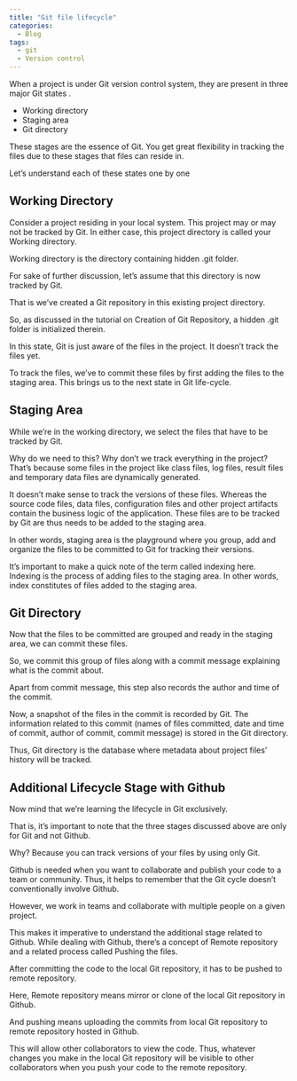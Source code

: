 ```yaml
---
title: "Git file lifecycle"
categories:
  - Blog
tags:
  - git
  - Version control
---
```




When a project is under Git version control system, they are present in three major Git states .


<ul>
<li>Working directory </li>
<li>Staging area </li>
<li>Git directory </li>
</ul>

These stages are the essence of Git. You get great flexibility in tracking the files due to these stages that files can reside in. 

Let’s understand each of these states one by one


<h2>Working Directory</h2>

Consider a project residing in your local system. This project may or may not be tracked by Git. In either case, this project directory is called your Working directory.

Working directory is the directory containing hidden .git folder.

For sake of further discussion, let’s assume that this directory is now tracked by Git.

That is we’ve created a Git repository in this existing project directory. 

So, as discussed in the tutorial on Creation of Git Repository, a hidden .git folder is initialized therein. 

In this state, Git is just aware of the files in the project. It doesn’t track the files yet. 

To track the files, we’ve to commit these files by first adding the files to the staging area. This brings us to the next state in Git life-cycle.

<h2>Staging Area</h2>

While we’re in the working directory, we select the files that have to be tracked by Git. 

Why do we need to this? Why don’t we track everything in the project? That’s because some files in the project like class files, log files, result files and temporary data files are dynamically generated. 

It doesn’t make sense to track the versions of these files. Whereas the source code files, data files, configuration files and other project artifacts contain the business logic of the application. These files are to be tracked by Git are thus needs to be added to the staging area.

In other words, staging area is the playground where you group, add and organize the files to be committed to Git for tracking their versions.

It’s important to make a quick note of the term called indexing here. Indexing is the process of adding files to the staging area. In other words, index constitutes of files added to the staging area.

<h2>Git Directory</h2>

Now that the files to be committed are grouped and ready in the staging area, we can commit these files. 

So, we commit this group of files along with a commit message explaining what is the commit about.

Apart from commit message, this step also records the author and time of the commit. 

Now, a snapshot of the files in the commit is recorded by Git. The information related to this commit (names of files committed, date and time of commit, author of commit, commit message) is stored in the Git directory.

Thus, Git directory is the database where metadata about project files’ history will be tracked.

<h2>Additional Lifecycle Stage with Github</h2>

Now mind that we’re learning the lifecycle in Git exclusively. 

That is, it’s important to note that the three stages discussed above are only for Git and not Github. 

Why? Because you can track versions of your files by using only Git. 

Github is needed when you want to collaborate and publish your code to a team or community. Thus, it helps to remember that the Git cycle doesn’t conventionally involve Github.

However, we work in teams and collaborate with multiple people on a given project. 

This makes it imperative to understand the additional stage related to Github. While dealing with Github, there’s a concept of Remote repository and a related process called Pushing the files.

After committing the code to the local Git repository, it has to be pushed to remote repository. 

Here, Remote repository means mirror or clone of the local Git repository in Github. 

And pushing means uploading the commits from local Git repository to remote repository hosted in Github. 

This will allow other collaborators to view the code. Thus, whatever changes you make in the local Git repository will be visible to other collaborators when you push your code to the remote repository. 